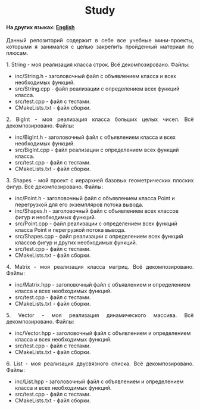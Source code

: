 <h1 align="center">Study</h1>
<h4>На других языках: <a href="https://github.com/AlferovKirill/Study/blob/main/README.md">English</a></h4>

<p align="justify">Данный репозиторий содержит в себе все учебные мини-проекты, которыми я занимался с целью закрепить пройденный материал по плюсам.</p>

<p align="justify">1. String - моя реализация класса строк. Всё декомпозировано. Файлы:</p>
<ul>
  <li>inc/String.h - заголовочный файл с объявлением класса и всех необходимых функций.</li>
  <li>src/String.cpp - файл реализации с определением всех функций класса.</li>
  <li>src/test.cpp - файл с тестами.</li>
  <li>CMakeLists.txt - файл сборки.</li>
</ul>

<p align="justify">2. BigInt - моя реализация класса больших целых чисел. Всё декомпозировано. Файлы:</p>
<ul>
  <li>inc/BigInt.h - заголовочный файл с объявлением класса и всех необходимых функций.</li>
  <li>src/BigInt.cpp - файл реализации с определением всех функций класса.</li>
  <li>src/test.cpp - файл с тестами.</li>
  <li>CMakeLists.txt - файл сборки.</li>
</ul>

<p align="justify">3. Shapes - мой проект с иерархией базовых геометрических плоских фигур. Всё декомпозировано. Файлы:</p>
<ul>
  <li>inc/Point.h - заголовочный файл с объявлением класса Point и перегрузкой для его экземпляров потока вывода.</li>
  <li>inc/Shapes.h - заголовочный файл с объявлением всех классов фигур и необходимых функций.</li>
  <li>src/Point.cpp - файл реализации с определением всех функций класса Point и перегрузкой потока вывода.</li>
  <li>src/Shapes.cpp - файл реализации с определением всех функций классов фигур и других необходимых функций.</li>
  <li>src/test.cpp - файл с тестами.</li>
  <li>CMakeLists.txt - файл сборки.</li>
</ul>

<p align="justify">4. Matrix - моя реализация класса матриц. Всё декомпозировано. Файлы:</p>
<ul>
  <li>inc/Matrix.hpp - заголовочный файл с объявлением и определением класса и всех необходимых функций.</li>
  <li>src/test.cpp - файл с тестами.</li>
  <li>CMakeLists.txt - файл сборки.</li>
</ul>

<p align="justify">5. Vector - моя реализация динамического массива. Всё декомпозировано. Файлы:</p>
<ul>
  <li>inc/Vector.hpp - заголовочный файл с объявлением и определением класса и всех необходимых функций.</li>
  <li>src/test.cpp - файл с тестами.</li>
  <li>CMakeLists.txt - файл сборки.</li>
</ul>

<p align="justify">6. List - моя реализация двусвязного списка. Всё декомпозировано. Файлы:</p>
<ul>
  <li>inc/List.hpp - заголовочный файл с объявлением и определением класса и всех необходимых функций.</li>
  <li>src/test.cpp - файл с тестами.</li>
  <li>CMakeLists.txt - файл сборки.</li>
</ul>
